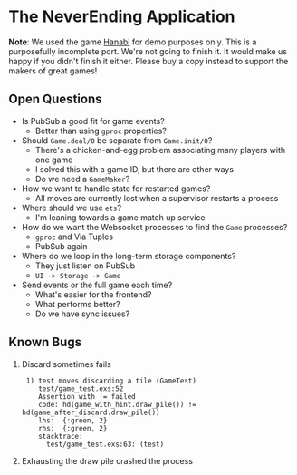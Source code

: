 # The NeverEnding Application

**Note**:  We used the game 
[Hanabi](https://boardgamegeek.com/boardgame/98778/hanabi) for demo purposes 
only.  This is a purposefully incomplete port.  We're not going to finish it.
It would make us happy if you didn't finish it either.  Please buy a copy 
instead to support the makers of great games!

## Open Questions

* Is PubSub a good fit for game events?
    * Better than using `gproc` properties?
* Should `Game.deal/0` be separate from `Game.init/0`?
    * There's a chicken-and-egg problem associating many players with one game
    * I solved this with a game ID, but there are other ways
    * Do we need a `GameMaker`?
* How we want to handle state for restarted games?
    * All moves are currently lost when a supervisor restarts a process
* Where should we use `ets`?
    * I'm leaning towards a game match up service
* How do we want the Websocket processes to find the `Game` processes?
    * `gproc` and Via Tuples
    * PubSub again
* Where do we loop in the long-term storage components?
    * They just listen on PubSub
    * `UI -> Storage -> Game`
* Send events or the full game each time?
    * What's easier for the frontend?
    * What performs better?
    * Do we have sync issues?

## Known Bugs

1. Discard sometimes fails

        1) test moves discarding a tile (GameTest)
           test/game_test.exs:52
           Assertion with != failed
           code: hd(game_with_hint.draw_pile()) != hd(game_after_discard.draw_pile())
           lhs:  {:green, 2}
           rhs:  {:green, 2}
           stacktrace:
             test/game_test.exs:63: (test)

2. Exhausting the draw pile crashed the process
